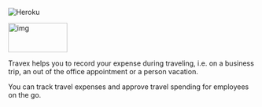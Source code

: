 
![Heroku](https://heroku-badge.herokuapp.com/?app=warm-spire-73002)

<img
src="https://travexapp.s3.amazonaws.com/logo.png"
width="120px"
height="60px"
alt="img"
style="margin-right: 10px;"
/>

Travex helps you to record your expense during traveling, i.e. on a business trip, an out of the office appointment or a person vacation.

You can track travel expenses and approve travel spending for employees on the go.
